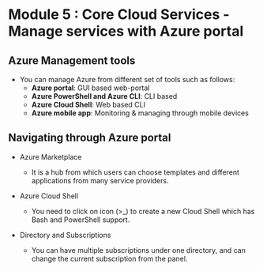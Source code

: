 # Module 5 : Core Cloud Services - Manage services with Azure portal

## Azure Management tools
- You can manage Azure from different set of tools such as follows:
    - **Azure portal**: GUI based web-portal
    - **Azure PowerShell and Azure CLI**: CLI based 
    - **Azure Cloud Shell**: Web based CLI
    - **Azure mobile app**: Monitoring & managing through mobile devices

## Navigating through Azure portal

- Azure Marketplace
    - It is a hub from which users can choose templates and different applications from many service providers.

-  Azure Cloud Shell
    - You need to click on icon (>_) to create a new Cloud Shell which has Bash and PowerShell support. 

- Directory and Subscriptions
    - You can have multiple subscriptions under one directory, and can change the current subscription from the panel.